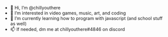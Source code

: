 - 👋 Hi, I’m @chillyouthere
- 👀 I’m interested in video games, music, art, and coding
- 🌱 I’m currently learning how to program with javascript (and school stuff as well)
- 📫 If needed, dm me at chillyouthere#4846 on discord

<!---
chillyouthere/chillyouthere is a ✨ special ✨ repository because its `README.md` (this file) appears on your GitHub profile.
You can click the Preview link to take a look at your changes.
--->
